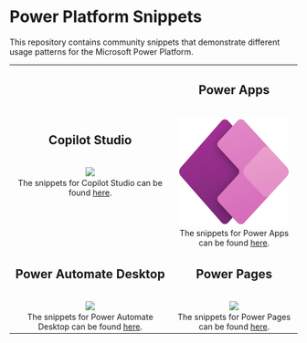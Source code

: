 # Power Platform Snippets
This repository contains community snippets that demonstrate different usage patterns for the Microsoft Power Platform.

|||
|:--------------------------------------------------:|:----------------------:|
| <h2>Copilot Studio</h2> <br/> ![](./assets/CopilotStudio.Scalable.svg) <br/> The snippets for Copilot Studio can be found [here](copilot-studio). | <h2>Power Apps</h2> <br/>![](./assets/PowerApps_scalable.svg) <br/> The snippets for Power Apps can be found [here](power-apps). | 
| <h2>Power Automate Desktop</h2> <br/>![](./assets/PowerAutomate_scalable.svg) <br/> The snippets for Power Automate Desktop can be found [here](power-automate-desktop). | <h2>Power Pages</h2> <br/>![](./assets/PowerPages_scalable.svg) <br/> The snippets for Power Pages can be found [here](power-pages). |
